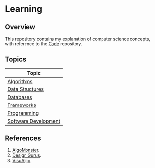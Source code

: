 # Learning

## Overview
This repository contains my explanation of computer science concepts,
with reference to the [Code](https://github.com/shumarb/code) repository.

## Topics
| Topic                                                                                                 |
|-------------------------------------------------------------------------------------------------------|
| [Algorithms](https://github.com/shumarb/learning/blob/main/readmes/algorithms.md)                     |
| [Data Structures](https://github.com/shumarb/learning/blob/main/readmes/algorithms.md)                |
| [Databases](https://github.com/shumarb/learning/blob/main/readmes/databases.md)                       |
| [Frameworks](https://github.com/shumarb/learning/blob/main/readmes/frameworks.md)                     |
| [Programming](https://github.com/shumarb/learning/blob/main/readmes/programming.md)                   |
| [Software Development](https://github.com/shumarb/learning/blob/main/readmes/software-development.md) |

## References
1. [AlgoMonster](https://algo.monster/).
2. [Design Gurus](https://www.designgurus.io).
3. [VisuAlgo](https://visualgo.net/en/hashtable).

